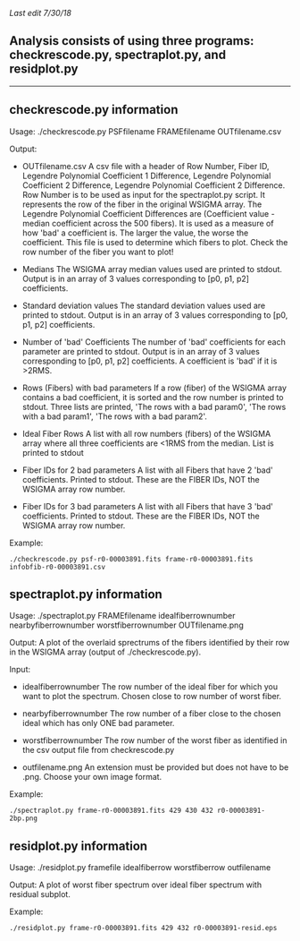 *Last edit 7/30/18*

Analysis consists of using three programs: checkrescode.py, spectraplot.py, and residplot.py
--------------------------------------------------------------------------------------------
--------------------------------------------------------------------------------------------




checkrescode.py information
----------------------------
Usage: 
./checkrescode.py PSFfilename FRAMEfilename OUTfilename.csv

Output:

- OUTfilename.csv
A csv file with a header of Row Number, Fiber ID, Legendre Polynomial Coefficient 1 Difference, Legendre Polynomial Coefficient 2 Difference, Legendre Polynomial Coefficient 2 Difference. Row Number is to be used as input for the spectraplot.py script. It represents the row of the fiber in the original WSIGMA array. The Legendre Polynomial Coefficient Differences are (Coefficient value - median coefficient across the 500 fibers). It is used as a measure of how 'bad' a coefficient is. The larger the value, the worse the coefficient. This file is used to determine which fibers to plot. Check the row number of the fiber you want to plot!

- Medians
The WSIGMA array median values used are printed to stdout. Output is in an array of 3 values corresponding to [p0, p1, p2] coefficients.

- Standard deviation values
The standard deviation values used are printed to stdout. Output is in an array of 3 values corresponding to [p0, p1, p2] coefficients.

- Number of 'bad' Coefficients 
The number of 'bad' coefficients for each parameter are printed to stdout. Output is in an array of 3 values corresponding to [p0, p1, p2] coefficients. A coefficient is 'bad' if it is >2RMS.

- Rows (Fibers) with bad parameters
If a row (fiber) of the WSIGMA array contains a bad coefficient, it is sorted and the row number is printed to stdout. Three lists are printed, 'The rows with a bad param0', 'The rows with a bad param1', 'The rows with a bad param2'.

- Ideal Fiber Rows
A list with all row numbers (fibers) of the WSIGMA array where all three coefficients are <1RMS from the median. List is printed to stdout

- Fiber IDs for 2 bad parameters
A list with all Fibers that have 2 'bad' coefficients. Printed to stdout. These are the FIBER IDs, NOT the WSIGMA array row number.

- Fiber IDs for 3 bad parameters
A list with all Fibers that have 3 'bad' coefficients. Printed to stdout. These are the FIBER IDs, NOT the WSIGMA array row number.


Example:

	./checkrescode.py psf-r0-00003891.fits frame-r0-00003891.fits infobfib-r0-00003891.csv


spectraplot.py information
----------------------------
Usage: 
./spectraplot.py FRAMEfilename idealfiberrownumber nearbyfiberrownumber worstfiberrownumber OUTfilename.png

Output:
A plot of the overlaid sprectrums of the fibers identified by their row in the WSIGMA array (output of ./checkrescode.py).

Input:
- idealfiberrownumber
The row number of the ideal fiber for which you want to plot the spectrum. Chosen close to row number of worst fiber.

- nearbyfiberrownumber
The row number of a fiber close to the chosen ideal which has only ONE bad parameter.

- worstfiberrownumber
The row number of the worst fiber as identified in the csv output file from checkrescode.py

- outfilename.png
An extension must be provided but does not have to be .png. Choose your own image format.

Example:

	./spectraplot.py frame-r0-00003891.fits 429 430 432 r0-00003891-2bp.png


residplot.py information
-------------------------
Usage:
./residplot.py framefile idealfiberrow worstfiberrow outfilename

Output:
A plot of worst fiber spectrum over ideal fiber spectrum with residual subplot.

Example:

	./residplot.py frame-r0-00003891.fits 429 432 r0-00003891-resid.eps


